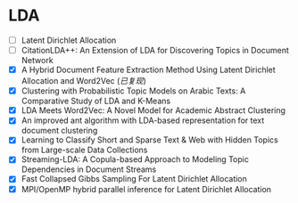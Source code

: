 # LDA
- [ ] Latent Dirichlet Allocation
- [ ] CitationLDA++: An Extension of LDA for Discovering Topics in Document Network
- [x] A Hybrid Document Feature Extraction Method Using Latent Dirichlet Allocation and Word2Vec (*已复现*)
- [x] Clustering with Probabilistic Topic Models on Arabic Texts: A Comparative Study of LDA and K-Means
- [x] LDA Meets Word2Vec: A Novel Model for Academic Abstract Clustering
- [x] An improved ant algorithm with LDA-based representation for text document clustering
- [x] Learning to Classify Short and Sparse Text & Web with Hidden Topics from Large-scale Data Collections
- [x] Streaming-LDA: A Copula-based Approach to Modeling Topic Dependencies in Document Streams
- [x] Fast Collapsed Gibbs Sampling For Latent Dirichlet Allocation
- [x] MPI/OpenMP hybrid parallel inference for Latent Dirichlet Allocation